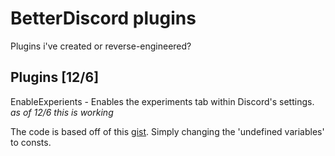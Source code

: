# BetterDiscord plugins
Plugins i've created or reverse-engineered?

## Plugins [12/6]

EnableExperients - Enables the experiments tab within Discord's settings. *as of 12/6 this is working*

The code is based off of this [gist](https://gist.github.com/JohannesMP/afdf27383608c3b6f20a6a072d0be93c?permalink_comment_id=4370892#gistcomment-4370892). Simply changing the 'undefined variables' to consts.
